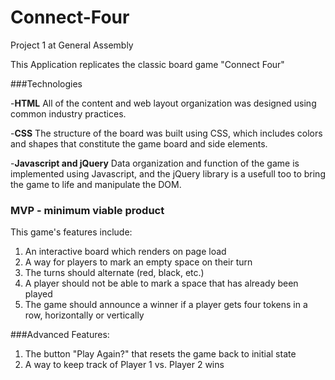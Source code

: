 # Connect-Four
Project 1 at General Assembly

This Application replicates the classic board game "Connect Four"

###Technologies

-**HTML**
All of the content and web layout organization was designed using common industry practices.

-**CSS**
The structure of the board was built using CSS, which includes colors and shapes that constitute the game board and side elements.

-**Javascript and jQuery**
Data organization and function of the game is implemented using Javascript, and the jQuery library is a usefull too to bring the game to life and manipulate the DOM.

### MVP - minimum viable product

This game's features include:

1. An interactive board which renders on page load
2. A way for players to mark an empty space on their turn
3. The turns should alternate (red, black, etc.)
4. A player should not be able to mark a space that has already been played
5. The game should announce a winner if a player gets four tokens in a row, horizontally or vertically

###Advanced Features:

1. The button "Play Again?" that resets the game back to initial state
2. A way to keep track of Player 1 vs. Player 2 wins
